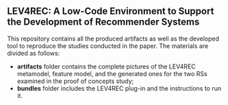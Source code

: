## LEV4REC: A Low-Code Environment to Support the Development of Recommender Systems

This repository contains all the produced artifacts as well as the developed tool to reproduce the studies conducted in the paper. The materials are divided as follows:

 - **artifacts** folder contains the complete pictures of the LEV4REC metamodel, feature model, and the generated ones for the two RSs examined in the proof of concepts study;
 - **bundles** folder includes the LEV4REC plug-in and the instructions to run it. 



